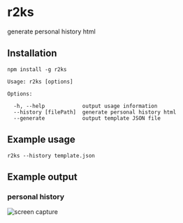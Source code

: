 # r2ks

generate personal history html

## Installation

```
npm install -g r2ks
```

```
Usage: r2ks [options]

Options:

  -h, --help            output usage information
  --history [filePath]  generate personal history html
  --generate            output template JSON file
```

## Example usage

```
r2ks --history template.json
```

## Example output
### personal history
![screen capture](https://dl.dropboxusercontent.com/u/3189929/images/github/r2ks/history.png)
